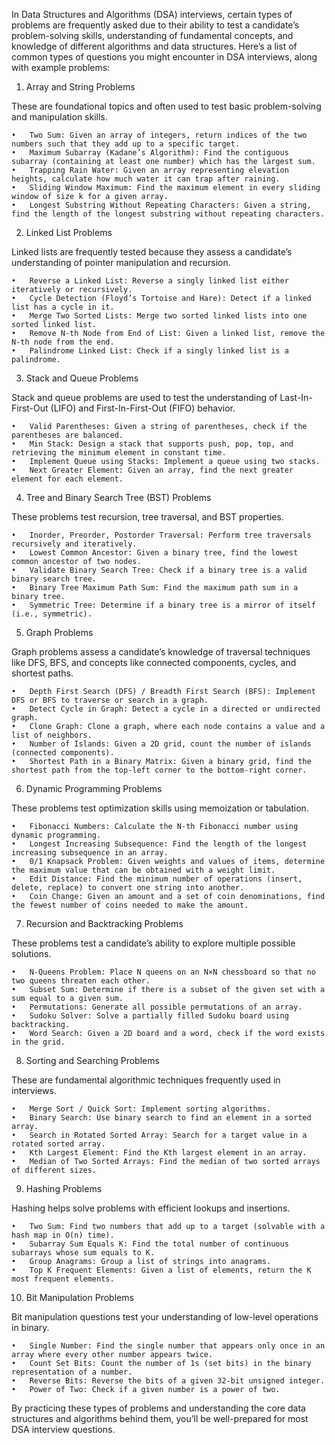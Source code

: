 In Data Structures and Algorithms (DSA) interviews, certain types of problems are frequently asked due to their ability to test a candidate’s problem-solving skills, understanding of fundamental concepts, and knowledge of different algorithms and data structures. Here’s a list of common types of questions you might encounter in DSA interviews, along with example problems:

1. Array and String Problems

These are foundational topics and often used to test basic problem-solving and manipulation skills.

	•	Two Sum: Given an array of integers, return indices of the two numbers such that they add up to a specific target.
	•	Maximum Subarray (Kadane’s Algorithm): Find the contiguous subarray (containing at least one number) which has the largest sum.
	•	Trapping Rain Water: Given an array representing elevation heights, calculate how much water it can trap after raining.
	•	Sliding Window Maximum: Find the maximum element in every sliding window of size k for a given array.
	•	Longest Substring Without Repeating Characters: Given a string, find the length of the longest substring without repeating characters.

2. Linked List Problems

Linked lists are frequently tested because they assess a candidate’s understanding of pointer manipulation and recursion.

	•	Reverse a Linked List: Reverse a singly linked list either iteratively or recursively.
	•	Cycle Detection (Floyd’s Tortoise and Hare): Detect if a linked list has a cycle in it.
	•	Merge Two Sorted Lists: Merge two sorted linked lists into one sorted linked list.
	•	Remove N-th Node from End of List: Given a linked list, remove the N-th node from the end.
	•	Palindrome Linked List: Check if a singly linked list is a palindrome.

3. Stack and Queue Problems

Stack and queue problems are used to test the understanding of Last-In-First-Out (LIFO) and First-In-First-Out (FIFO) behavior.

	•	Valid Parentheses: Given a string of parentheses, check if the parentheses are balanced.
	•	Min Stack: Design a stack that supports push, pop, top, and retrieving the minimum element in constant time.
	•	Implement Queue using Stacks: Implement a queue using two stacks.
	•	Next Greater Element: Given an array, find the next greater element for each element.

4. Tree and Binary Search Tree (BST) Problems

These problems test recursion, tree traversal, and BST properties.

	•	Inorder, Preorder, Postorder Traversal: Perform tree traversals recursively and iteratively.
	•	Lowest Common Ancestor: Given a binary tree, find the lowest common ancestor of two nodes.
	•	Validate Binary Search Tree: Check if a binary tree is a valid binary search tree.
	•	Binary Tree Maximum Path Sum: Find the maximum path sum in a binary tree.
	•	Symmetric Tree: Determine if a binary tree is a mirror of itself (i.e., symmetric).

5. Graph Problems

Graph problems assess a candidate’s knowledge of traversal techniques like DFS, BFS, and concepts like connected components, cycles, and shortest paths.

	•	Depth First Search (DFS) / Breadth First Search (BFS): Implement DFS or BFS to traverse or search in a graph.
	•	Detect Cycle in Graph: Detect a cycle in a directed or undirected graph.
	•	Clone Graph: Clone a graph, where each node contains a value and a list of neighbors.
	•	Number of Islands: Given a 2D grid, count the number of islands (connected components).
	•	Shortest Path in a Binary Matrix: Given a binary grid, find the shortest path from the top-left corner to the bottom-right corner.

6. Dynamic Programming Problems

These problems test optimization skills using memoization or tabulation.

	•	Fibonacci Numbers: Calculate the N-th Fibonacci number using dynamic programming.
	•	Longest Increasing Subsequence: Find the length of the longest increasing subsequence in an array.
	•	0/1 Knapsack Problem: Given weights and values of items, determine the maximum value that can be obtained with a weight limit.
	•	Edit Distance: Find the minimum number of operations (insert, delete, replace) to convert one string into another.
	•	Coin Change: Given an amount and a set of coin denominations, find the fewest number of coins needed to make the amount.

7. Recursion and Backtracking Problems

These problems test a candidate’s ability to explore multiple possible solutions.

	•	N-Queens Problem: Place N queens on an N×N chessboard so that no two queens threaten each other.
	•	Subset Sum: Determine if there is a subset of the given set with a sum equal to a given sum.
	•	Permutations: Generate all possible permutations of an array.
	•	Sudoku Solver: Solve a partially filled Sudoku board using backtracking.
	•	Word Search: Given a 2D board and a word, check if the word exists in the grid.

8. Sorting and Searching Problems

These are fundamental algorithmic techniques frequently used in interviews.

	•	Merge Sort / Quick Sort: Implement sorting algorithms.
	•	Binary Search: Use binary search to find an element in a sorted array.
	•	Search in Rotated Sorted Array: Search for a target value in a rotated sorted array.
	•	Kth Largest Element: Find the Kth largest element in an array.
	•	Median of Two Sorted Arrays: Find the median of two sorted arrays of different sizes.

9. Hashing Problems

Hashing helps solve problems with efficient lookups and insertions.

	•	Two Sum: Find two numbers that add up to a target (solvable with a hash map in O(n) time).
	•	Subarray Sum Equals K: Find the total number of continuous subarrays whose sum equals to K.
	•	Group Anagrams: Group a list of strings into anagrams.
	•	Top K Frequent Elements: Given a list of elements, return the K most frequent elements.

10. Bit Manipulation Problems

Bit manipulation questions test your understanding of low-level operations in binary.

	•	Single Number: Find the single number that appears only once in an array where every other number appears twice.
	•	Count Set Bits: Count the number of 1s (set bits) in the binary representation of a number.
	•	Reverse Bits: Reverse the bits of a given 32-bit unsigned integer.
	•	Power of Two: Check if a given number is a power of two.

By practicing these types of problems and understanding the core data structures and algorithms behind them, you’ll be well-prepared for most DSA interview questions.